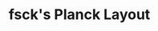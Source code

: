 ---
layout: layouts/keymapdb_entry.njk
OS: []
keymap_author: fsck
firmware: QMK
hasHomeRowMods: False
hasLetterOnThumb: False
hasVerticalCombos: False
keymap_image: https://i.imgur.com/GOLyPGP.png
imageDate: idk
keyCount: 48
keyboard: Planck
languages: ['English']
layerCount: 4
title: "fsck's Planck Layout"
split: False
stagger: ortholinear
summary: 
keymap_url: https://github.com/fsck/qmk_firmware/tree/master/keyboards/planck/keymaps/fsck
writeup: https://github.com/fsck/qmk_firmware/tree/master/keyboards/planck/keymaps/fsck/readme.md
---